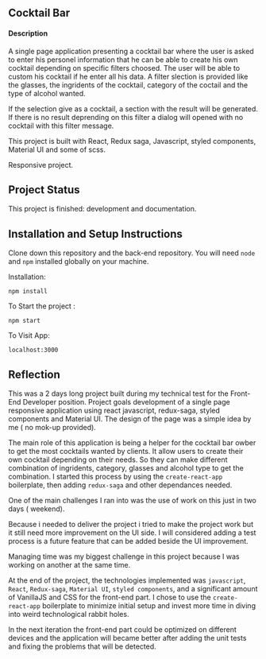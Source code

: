 ## Cocktail Bar

#### Description

A single page application presenting a cocktail bar where the user is asked to enter his personel information that he can be able to create his own cocktail depending on specific filters choosed.
The user will be able to custom his cocktail if he enter all his data.
A filter slection is provided like the glasses, the ingridents of the cocktail, category of the coctail and the type of alcohol wanted.

If the selection give as a cocktail, a section with the result will be generated. If there is no result deprending on this filter a dialog will opened with no cocktail with this filter message.

This project is built with React, Redux saga, Javascript, styled components, Material UI and some of scss.

Responsive project.

## Project Status

This project is finished: development and documentation.


## Installation and Setup Instructions

Clone down this repository and the back-end repository. You will need `node` and `npm` installed globally on your machine.  

Installation:

`npm install`  


To Start the project :

`npm start`  

To Visit App:

`localhost:3000`  

## Reflection

This was a 2 days long project built during my technical test for the Front-End Developer position. Project goals development of a single page responsive application using react javascript, redux-saga, styled components and Material UI. The design of the page was a simple idea by me ( no mok-up provided).  

The main role of this application is being a helper for the cocktail bar owber to get the most cocktails wanted by clients. It allow users to create their own cocktail depending on their needs. So they can make different combination of ingridents, category, glasses and alcohol type to get the combination. I started this process by using the `create-react-app` boilerplate, then adding `redux-saga` and other dependances needed.  

One of the main challenges I ran into was the use of work on this just in two days ( weekend). 

Because i needed to deliver the project i tried to make the project work but it still need more improvement on the UI side. I will considered adding a test process is a future feature that can be added beside the UI improvement.

Managing time was my biggest challenge in this project because I was working on another at the same time.

At the end of the project, the technologies implemented was `javascript`, `React`, `Redux-saga`, `Material UI`, `styled components`, and a significant amount of VanillaJS and CSS for the front-end part. I chose to use the `create-react-app` boilerplate to minimize initial setup and invest more time in diving into weird technological rabbit holes.


In the next iteration the front-end part could be optimized on different devices and the application will became better after adding the unit tests and fixing the problems that will be detected.

